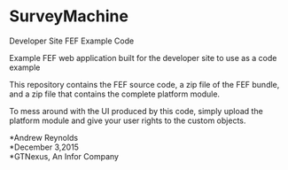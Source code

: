 # SurveyMachine
Developer Site FEF Example Code

Example FEF web application built for the developer site to use as a code example

This repository contains the FEF source code, a zip file of the FEF bundle, and a zip file that 
contains the complete platform module.

To mess around with the UI produced by this code, simply upload the platform module and give your
user rights to the custom objects.

*Andrew Reynolds <br>
*December 3,2015 <br>
*GTNexus, An Infor Company
